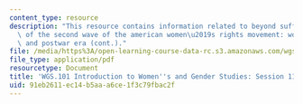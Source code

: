 ```yaml
---
content_type: resource
description: "This resource contains information related to beyond suffrage: The roots\
  \ of the second wave of the american women\u2019s rights movement: world war II\
  \ and postwar era (cont.)."
file: /media/https%3A/open-learning-course-data-rc.s3.amazonaws.com/wgs-101-introduction-to-womens-and-gender-studies-fall-2014/91eb2611ec14b5aaa6ce1f3c79fbac2f_MITWGS_101F14_Sess11.pdf
file_type: application/pdf
resourcetype: Document
title: 'WGS.101 Introduction to Women''s and Gender Studies: Session 11 Lecture Outline'
uid: 91eb2611-ec14-b5aa-a6ce-1f3c79fbac2f
---
```

